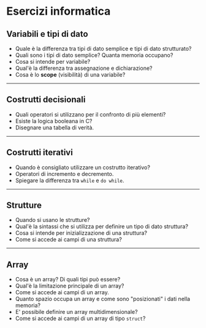 # Esercizi informatica

## Variabili e tipi di dato


  - Quale è la differenza tra tipi di dato semplice e tipi di dato strutturato?
  - Quali sono i tipi di dato semplice? Quanta memoria occupano?
  - Cosa si intende per variabile?
  - Qual'è la differenza tra assegnazione e dichiarazione?
  - Cosa è lo __scope__ (visibilità) di una variabile?
---
## Costrutti decisionali
 - Quali operatori si utilizzano per il confronto di più elementi?
 - Esiste la logica booleana in C?
 - Disegnare una tabella di verità. 
 
---
## Costrutti iterativi
- Quando è consigliato utilizzare un costrutto iterativo?
- Operatori di incremento e decremento.
- Spiegare la differenza tra `while` e `do while`.
---
## Strutture
 - Quando si usano le strutture?
 - Qual'è la sintassi che si utilizza per definire un tipo di dato struttura?
 - Cosa si intende per inizializzazione di una struttura?
 - Come si accede ai campi di una struttura?
 
---
## Array

- Cosa è un array? Di quali tipi può essere?
- Qual'è la limitazione principale di un array?
- Come si accede ai campi di un array. 
- Quanto spazio occupa un array e come sono "posizionati" i dati nella memoria?
- E' possibile definire un array multidimensionale?
- Come si accede ai campi di un array di tipo `struct`?
